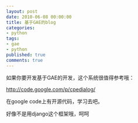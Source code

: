 ```yaml
---
layout: post
date: 2010-06-08 00:00:00
title: 基于GAE的blog
categories:
- python
tags:
- gae
- python
published: true
comments: true
---
```

<p>如果你要开发基于GAE的开发，这个系统很值得参考哦：</p>

<p><a href="http://code.google.com/p/cpedialog/" target="_blank">http://code.google.com/p/cpedialog/</a></p>

<p>在google code上有开源代码，学习去吧。</p>

<p>好像不是用django这个框架哦，呵呵</p>
